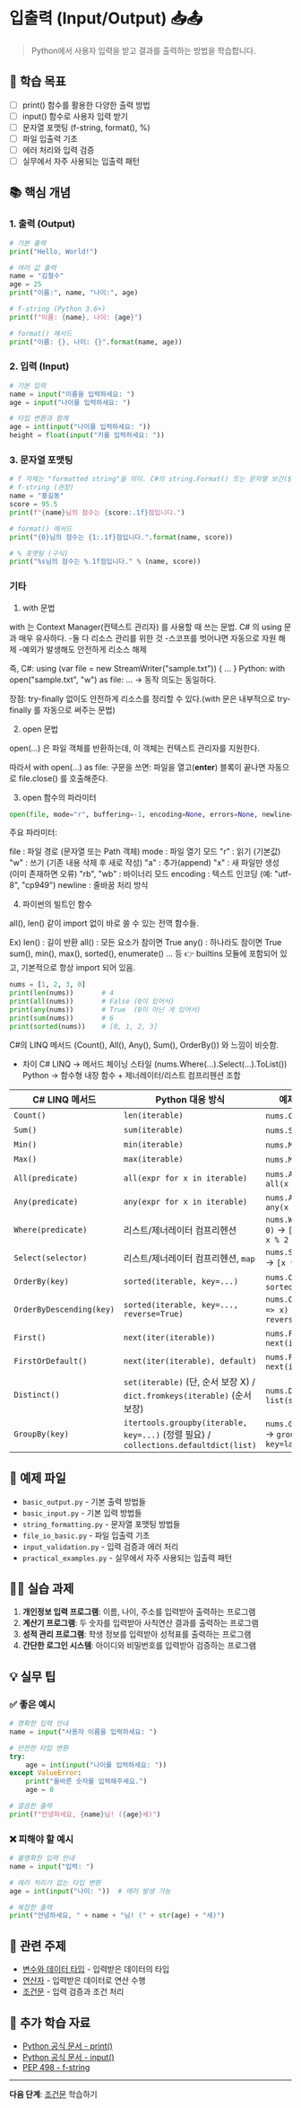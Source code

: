 # 입출력 (Input/Output) 📥📤

> Python에서 사용자 입력을 받고 결과를 출력하는 방법을 학습합니다.

## 🎯 학습 목표

- [ ] print() 함수를 활용한 다양한 출력 방법
- [ ] input() 함수로 사용자 입력 받기
- [ ] 문자열 포맷팅 (f-string, format(), %)
- [ ] 파일 입출력 기초
- [ ] 에러 처리와 입력 검증
- [ ] 실무에서 자주 사용되는 입출력 패턴

## 📚 핵심 개념

### 1. 출력 (Output)
```python
# 기본 출력
print("Hello, World!")

# 여러 값 출력
name = "김철수"
age = 25
print("이름:", name, "나이:", age)

# f-string (Python 3.6+)
print(f"이름: {name}, 나이: {age}")

# format() 메서드
print("이름: {}, 나이: {}".format(name, age))
```

### 2. 입력 (Input)
```python
# 기본 입력
name = input("이름을 입력하세요: ")
age = input("나이를 입력하세요: ")

# 타입 변환과 함께
age = int(input("나이를 입력하세요: "))
height = float(input("키를 입력하세요: "))
```

### 3. 문자열 포맷팅
```python
# f 자체는 "formatted string"을 의미. C#의 string.Format() 또는 문자열 보간($) 을 생각해 보면 쉽다.
# f-string (권장)
name = "홍길동"
score = 95.5
print(f"{name}님의 점수는 {score:.1f}점입니다.")

# format() 메서드
print("{0}님의 점수는 {1:.1f}점입니다.".format(name, score))

# % 포맷팅 (구식)
print("%s님의 점수는 %.1f점입니다." % (name, score))
```


### 기타

1. with 문법

with 는 Context Manager(컨텍스트 관리자) 를 사용할 때 쓰는 문법.
C# 의 using 문과 매우 유사하다.
-둘 다 리소스 관리를 위한 것
-스코프를 벗어나면 자동으로 자원 해제
-예외가 발생해도 안전하게 리소스 해제

즉,
C#: using (var file = new StreamWriter("sample.txt")) { ... }
Python: with open("sample.txt", "w") as file: ...
→ 동작 의도는 동일하다.

장점: try-finally 없이도 안전하게 리소스를 정리할 수 있다.(with 문은 내부적으로 try-finally 를 자동으로 써주는 문법)




2. open 문법

open(...) 은 파일 객체를 반환하는데, 이 객체는 컨텍스트 관리자를 지원한다.

따라서 with open(...) as file: 구문을 쓰면:
파일을 열고(__enter__)
블록이 끝나면 자동으로 file.close() 를 호출해준다.




3. open 함수의 파라미터

```python
open(file, mode="r", buffering=-1, encoding=None, errors=None, newline=None, closefd=True, opener=None)
```
주요 파라미터:

file : 파일 경로 (문자열 또는 Path 객체)
mode : 파일 열기 모드
"r" : 읽기 (기본값)
"w" : 쓰기 (기존 내용 삭제 후 새로 작성) 
"a" : 추가(append)
"x" : 새 파일만 생성 (이미 존재하면 오류)
"rb", "wb" : 바이너리 모드
encoding : 텍스트 인코딩 (예: "utf-8", "cp949")
newline : 줄바꿈 처리 방식




4. 파이썬의 빌트인 함수

all(), len() 같이 import 없이 바로 쓸 수 있는 전역 함수들.

Ex)
len() : 길이 반환
all() : 모든 요소가 참이면 True
any() : 하나라도 참이면 True
sum(), min(), max(), sorted(), enumerate() … 등
👉 builtins 모듈에 포함되어 있고, 기본적으로 항상 import 되어 있음.

```python
nums = [1, 2, 3, 0]
print(len(nums))       # 4
print(all(nums))       # False (0이 있어서)
print(any(nums))       # True  (0이 아닌 게 있어서)
print(sum(nums))       # 6
print(sorted(nums))    # [0, 1, 2, 3]
```


C#의 LINQ 메서드 (Count(), All(), Any(), Sum(), OrderBy()) 와 느낌이 비슷함.
* 차이
C# LINQ → 메서드 체이닝 스타일 (nums.Where(...).Select(...).ToList())
Python → 함수형 내장 함수 + 제너레이터/리스트 컴프리헨션 조합


| C# LINQ 메서드              | Python 대응 방식                                                                     | 예제 (C# → Python)                                                  |
| ------------------------ | -------------------------------------------------------------------------------- | ----------------------------------------------------------------- |
| `Count()`                | `len(iterable)`                                                                  | `nums.Count()` → `len(nums)`                                      |
| `Sum()`                  | `sum(iterable)`                                                                  | `nums.Sum()` → `sum(nums)`                                        |
| `Min()`                  | `min(iterable)`                                                                  | `nums.Min()` → `min(nums)`                                        |
| `Max()`                  | `max(iterable)`                                                                  | `nums.Max()` → `max(nums)`                                        |
| `All(predicate)`         | `all(expr for x in iterable)`                                                    | `nums.All(x => x > 0)` → `all(x > 0 for x in nums)`               |
| `Any(predicate)`         | `any(expr for x in iterable)`                                                    | `nums.Any(x => x > 5)` → `any(x > 5 for x in nums)`               |
| `Where(predicate)`       | 리스트/제너레이터 컴프리헨션                                                                  | `nums.Where(x => x % 2 == 0)` → `[x for x in nums if x % 2 == 0]` |
| `Select(selector)`       | 리스트/제너레이터 컴프리헨션, `map`                                                           | `nums.Select(x => x * x)` → `[x * x for x in nums]`               |
| `OrderBy(key)`           | `sorted(iterable, key=...)`                                                      | `nums.OrderBy(x => x)` → `sorted(nums)`                           |
| `OrderByDescending(key)` | `sorted(iterable, key=..., reverse=True)`                                        | `nums.OrderByDescending(x => x)` → `sorted(nums, reverse=True)`   |
| `First()`                | `next(iter(iterable))`                                                           | `nums.First()` → `next(iter(nums))`                               |
| `FirstOrDefault()`       | `next(iter(iterable), default)`                                                  | `nums.FirstOrDefault()` → `next(iter(nums), None)`                |
| `Distinct()`             | `set(iterable)` (단, 순서 보장 X) / `dict.fromkeys(iterable)` (순서 보장)                 | `nums.Distinct()` → `list(set(nums))`                             |
| `GroupBy(key)`           | `itertools.groupby(iterable, key=...)` (정렬 필요) / `collections.defaultdict(list)` | `nums.GroupBy(x => x % 2)` → `groupby(nums, key=lambda x: x % 2)` |





## 📁 예제 파일

- `basic_output.py` - 기본 출력 방법들
- `basic_input.py` - 기본 입력 방법들
- `string_formatting.py` - 문자열 포맷팅 방법들
- `file_io_basic.py` - 파일 입출력 기초
- `input_validation.py` - 입력 검증과 에러 처리
- `practical_examples.py` - 실무에서 자주 사용되는 입출력 패턴

## 🏃‍♂️ 실습 과제

1. **개인정보 입력 프로그램**: 이름, 나이, 주소를 입력받아 출력하는 프로그램
2. **계산기 프로그램**: 두 숫자를 입력받아 사칙연산 결과를 출력하는 프로그램
3. **성적 관리 프로그램**: 학생 정보를 입력받아 성적표를 출력하는 프로그램
4. **간단한 로그인 시스템**: 아이디와 비밀번호를 입력받아 검증하는 프로그램

## 💡 실무 팁

### ✅ 좋은 예시
```python
# 명확한 입력 안내
name = input("사용자 이름을 입력하세요: ")

# 안전한 타입 변환
try:
    age = int(input("나이를 입력하세요: "))
except ValueError:
    print("올바른 숫자를 입력해주세요.")
    age = 0

# 깔끔한 출력
print(f"안녕하세요, {name}님! ({age}세)")
```

### ❌ 피해야 할 예시
```python
# 불명확한 입력 안내
name = input("입력: ")

# 에러 처리가 없는 타입 변환
age = int(input("나이: "))  # 에러 발생 가능

# 복잡한 출력
print("안녕하세요, " + name + "님! (" + str(age) + "세)")
```

## 🔗 관련 주제

- [변수와 데이터 타입](../../01-basics/variables-and-types/) - 입력받은 데이터의 타입
- [연산자](../../01-basics/operators/) - 입력받은 데이터로 연산 수행
- [조건문](../../02-control-flow/conditionals/) - 입력 검증과 조건 처리

## 📖 추가 학습 자료

- [Python 공식 문서 - print()](https://docs.python.org/3/library/functions.html#print)
- [Python 공식 문서 - input()](https://docs.python.org/3/library/functions.html#input)
- [PEP 498 - f-string](https://peps.python.org/pep-0498/)

---

**다음 단계**: [조건문](../../02-control-flow/conditionals/README.md) 학습하기
